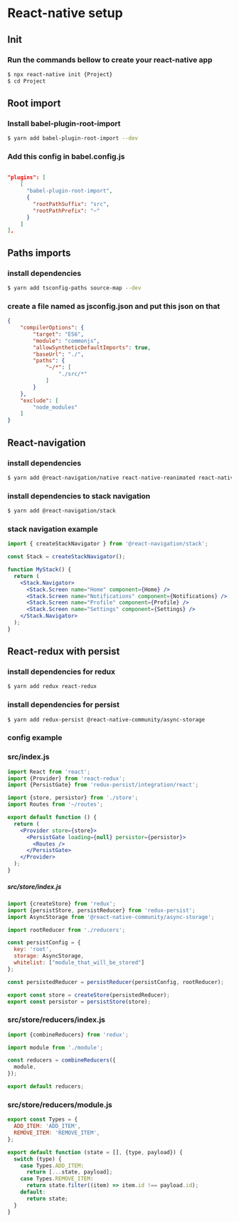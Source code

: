 # React-native setup

## Init

### Run the commands bellow to create your react-native app

```bash
$ npx react-native init {Project}
$ cd Project
```

## Root import

### Install babel-plugin-root-import

```bash
$ yarn add babel-plugin-root-import --dev
```

### Add this config in babel.config.js

```json

"plugins": [
    [
      "babel-plugin-root-import",
      {
        "rootPathSuffix": "src",
        "rootPathPrefix": "~"
      }
    ]
],
```

## Paths imports

### install dependencies

```bash
$ yarn add tsconfig-paths source-map --dev
```

### create a file named as jsconfig.json and put this json on that

```json
{
    "compilerOptions": {
        "target": "ES6",
        "module": "commonjs",
        "allowSyntheticDefaultImports": true,
        "baseUrl": "./",
        "paths": {
            "~/*": [
                "./src/*"
            ]
        }
    },
    "exclude": [
        "node_modules"
    ]
}

```

## React-navigation

### install dependencies

```bash
$ yarn add @react-navigation/native react-native-reanimated react-native-gesture-handler react-native-screens react-native-safe-area-context @react-native-community/masked-view
```

### install dependencies to stack navigation

```bash
$ yarn add @react-navigation/stack
```

### stack navigation example

```jsx
import { createStackNavigator } from '@react-navigation/stack';

const Stack = createStackNavigator();

function MyStack() {
  return (
    <Stack.Navigator>
      <Stack.Screen name="Home" component={Home} />
      <Stack.Screen name="Notifications" component={Notifications} />
      <Stack.Screen name="Profile" component={Profile} />
      <Stack.Screen name="Settings" component={Settings} />
    </Stack.Navigator>
  );
}
```

## React-redux with persist

### install dependencies for redux

```bash
$ yarn add redux react-redux
```

### install dependencies for persist

```bash
$ yarn add redux-persist @react-native-community/async-storage
```

### config example

### src/index.js

```jsx
import React from 'react';
import {Provider} from 'react-redux';
import {PersistGate} from 'redux-persist/integration/react';

import {store, persistor} from './store';
import Routes from '~/routes';

export default function () {
  return (
    <Provider store={store}>
      <PersistGate loading={null} persistor={persistor}>
        <Routes />
      </PersistGate>
    </Provider>
  );
}
```



##### src/store/index.js

```js
import {createStore} from 'redux';
import {persistStore, persistReducer} from 'redux-persist';
import AsyncStorage from '@react-native-community/async-storage';

import rootReducer from './reducers';

const persistConfig = {
  key: 'root',
  storage: AsyncStorage,
  whitelist: ["module_that_will_be_stored"]
};

const persistedReducer = persistReducer(persistConfig, rootReducer);

export const store = createStore(persistedReducer);
export const persistor = persistStore(store);

```

### src/store/reducers/index.js

```js
import {combineReducers} from 'redux';

import module from './module';

const reducers = combineReducers({
  module,
});

export default reducers;

```

### src/store/reducers/module.js

```js
export const Types = {
  ADD_ITEM: 'ADD_ITEM',
  REMOVE_ITEM: 'REMOVE_ITEM',
};

export default function (state = [], {type, payload}) {
  switch (type) {
    case Types.ADD_ITEM:
      return [...state, payload];
    case Types.REMOVE_ITEM:
      return state.filter((item) => item.id !== payload.id);
    default:
      return state;
  }
}
```


